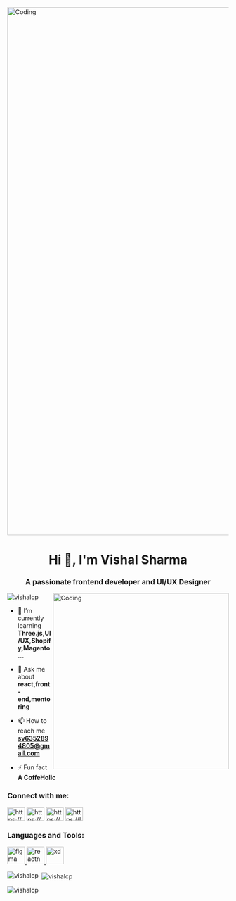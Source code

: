 <img align="center" alt="Coding" width="1200" src="https://static.vecteezy.com/system/resources/previews/000/523/561/original/mobile-application-development-on-laptop-screen-concept-background-app-coding-and-web-development-cross-platform-devices-smartphone-tablet-and-computer-vector.jpg">

<h1 align="center">Hi 👋, I'm Vishal Sharma</h1>
<h3 align="center">A passionate frontend developer and UI/UX Designer</h3>

<img align="right" alt="Coding" width="400" src="https://user-images.githubusercontent.com/55389276/140866485-8fb1c876-9a8f-4d6a-98dc-08c4981eaf70.gif">

<p align="left"> <img src="https://komarev.com/ghpvc/?username=vishalcp&label=Profile%20views&color=0e75b6&style=flat" alt="vishalcp" /> </p>

- 🌱 I’m currently learning **Three.js,UI/UX,Shopify,Magento...**

- 💬 Ask me about **react,front-end,mentoring**

- 📫 How to reach me **sv6352894805@gmail.com**

- ⚡ Fun fact **A CoffeHolic**

<h3 align="left">Connect with me:</h3>
<p align="left">
<a href="https://linkedin.com/in/https://www.linkedin.com/in/sharma-vishal-713b2622a/" target="blank"><img align="center" src="https://raw.githubusercontent.com/rahuldkjain/github-profile-readme-generator/master/src/images/icons/Social/linked-in-alt.svg" alt="https://www.linkedin.com/in/sharma-vishal-713b2622a/" height="30" width="40" /></a>
<a href="https://www.codechef.com/users/https://www.codechef.com/users/sv6352894805" target="blank"><img align="center" src="https://cdn.jsdelivr.net/npm/simple-icons@3.1.0/icons/codechef.svg" alt="https://www.codechef.com/users/sv6352894805" height="30" width="40" /></a>
<a href="https://www.hackerrank.com/https://www.hackerrank.com/sv6352894805" target="blank"><img align="center" src="https://raw.githubusercontent.com/rahuldkjain/github-profile-readme-generator/master/src/images/icons/Social/hackerrank.svg" alt="https://www.hackerrank.com/sv6352894805" height="30" width="40" /></a>
<a href="https://www.leetcode.com/https://leetcode.com/vshal_consi/" target="blank"><img align="center" src="https://raw.githubusercontent.com/rahuldkjain/github-profile-readme-generator/master/src/images/icons/Social/leet-code.svg" alt="https://leetcode.com/vshal_consi/" height="30" width="40" /></a>
</p>

<h3 align="left">Languages and Tools:</h3>
<p align="left"> <a href="https://www.figma.com/" target="_blank" rel="noreferrer"> <img src="https://www.vectorlogo.zone/logos/figma/figma-icon.svg" alt="figma" width="40" height="40"/> </a> <a href="https://reactnative.dev/" target="_blank" rel="noreferrer"> <img src="https://reactnative.dev/img/header_logo.svg" alt="reactnative" width="40" height="40"/> </a> <a href="https://www.adobe.com/products/xd.html" target="_blank" rel="noreferrer"> <img src="https://cdn.worldvectorlogo.com/logos/adobe-xd.svg" alt="xd" width="40" height="40"/> </a> </p>

<p><img align="left" src="https://github-readme-stats.vercel.app/api/top-langs?username=vishalcp&show_icons=true&locale=en&layout=compact" alt="vishalcp" /></p>

<p>&nbsp;<img align="center" src="https://github-readme-stats.vercel.app/api?username=vishalcp&show_icons=true&locale=en" alt="vishalcp" /></p>

<p><img align="center" src="https://github-readme-streak-stats.herokuapp.com/?user=vishalcp&" alt="vishalcp" /></p>
